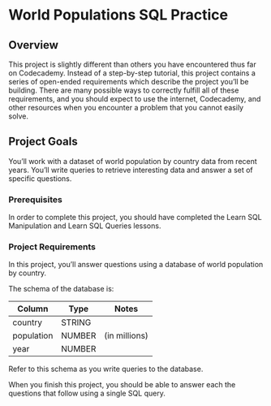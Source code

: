 # World Populations SQL Practice

## Overview

This project is slightly different than others you have encountered thus far on Codecademy. Instead of a step-by-step tutorial, this project contains a series of open-ended requirements which describe the project you’ll be building. There are many possible ways to correctly fulfill all of these requirements, and you should expect to use the internet, Codecademy, and other resources when you encounter a problem that you cannot easily solve.

## Project Goals

You’ll work with a dataset of world population by country data from recent years. You’ll write queries to retrieve interesting data and answer a set of specific questions.

### Prerequisites

In order to complete this project, you should have completed the Learn SQL Manipulation and Learn SQL Queries lessons.

### Project Requirements

In this project, you’ll answer questions using a database of world population by country.

The schema of the database is:

| Column | 	Type | 	Notes
|---|---|---
| country | 	STRING | 	
| population | 	NUMBER | 	(in millions)
| year | 	NUMBER | 	

Refer to this schema as you write queries to the database.

When you finish this project, you should be able to answer each the questions that follow using a single SQL query.
